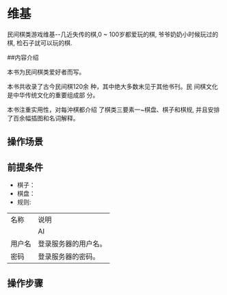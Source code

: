 # 维基
民间棋类游戏维基--几近失传的棋,0 ~ 100岁都爱玩的棋, 爷爷奶奶小时候玩过的棋, 检石子訧可以玩的棋.

##内容介绍

本书为民间棋类爱好者而写。

本书共收录了古今民间棋120余 种，其中绝大多数末见于其他书刊。民 间棋文化是中华传统文化的重要组成部 分。

本书注重实用性，对每沖棋都介绍 了棋类三要素一~棋盘、棋子和棋规, 并且安排了百余幅插图和名词解释。

## 操作场景


## 前提条件
- 棋子：
- 棋盘：
- 规则:
<table>
<tr>
<td>名称</td>
<td>说明</td>
</tr>
<tr>
<td></td>
<td>AI</td>
</tr>
<tr>
<td>用户名</td>
<td>登录服务器的用户名。</td>
</tr>
<tr>
<td>密码</td>
<td> 登录服务器的密码。</td>
</tr>
</table>

## 操作步骤
